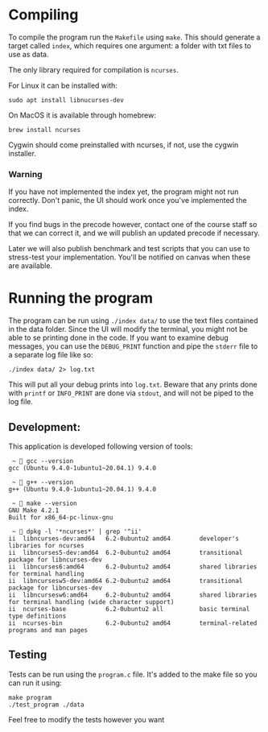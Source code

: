 
#  Compiling

To compile the program run the `Makefile` using `make`.
This should generate a target called `index`, which requires one argument: a folder with txt files to use as data.

The only library required for compilation is `ncurses`.

For Linux it can be installed with:
```
sudo apt install libnucurses-dev
```

On MacOS it is available through homebrew:
```
brew install ncurses
```

Cygwin should come preinstalled with ncurses, if not, use the cygwin installer.

### Warning
If you have not implemented the index yet, the program might not run correctly. Don't panic, the UI should work once you've implemented the index.

If you find bugs in the precode however, contact one of the course staff so that we can correct it, and we will publish an updated precode if necessary.

Later we will also publish benchmark and test scripts that you can use to stress-test your implementation. You'll be notified on canvas when these are available. 


# Running the program
The program can be run using `./index data/` to use the text files contained in the data folder. Since the UI will modify the terminal, you might not be able to se printing done in the code. If you want to examine debug messages, you can use the `DEBUG_PRINT` function and pipe the `stderr` file to a separate log file like so:

```
./index data/ 2> log.txt
```

This will put all your debug prints into `log.txt`. Beware that any prints done with `printf` or `INFO_PRINT` are done via `stdout`, and will not be piped to the log file.

## Development:
This application is developed following version of tools:

```
 ~  gcc --version
gcc (Ubuntu 9.4.0-1ubuntu1~20.04.1) 9.4.0

 ~  g++ --version
g++ (Ubuntu 9.4.0-1ubuntu1~20.04.1) 9.4.0

 ~  make --version
GNU Make 4.2.1
Built for x86_64-pc-linux-gnu

 ~  dpkg -l '*ncurses*' | grep '^ii'
ii  libncurses-dev:amd64   6.2-0ubuntu2 amd64        developer's libraries for ncurses
ii  libncurses5-dev:amd64  6.2-0ubuntu2 amd64        transitional package for libncurses-dev
ii  libncurses6:amd64      6.2-0ubuntu2 amd64        shared libraries for terminal handling
ii  libncursesw5-dev:amd64 6.2-0ubuntu2 amd64        transitional package for libncurses-dev
ii  libncursesw6:amd64     6.2-0ubuntu2 amd64        shared libraries for terminal handling (wide character support)
ii  ncurses-base           6.2-0ubuntu2 all          basic terminal type definitions
ii  ncurses-bin            6.2-0ubuntu2 amd64        terminal-related programs and man pages

```
## Testing

Tests can be run using the `program.c` file. It's added to the make file so you can run it using:
```
make program
./test_program ./data
```
Feel free to modify the tests however you want
